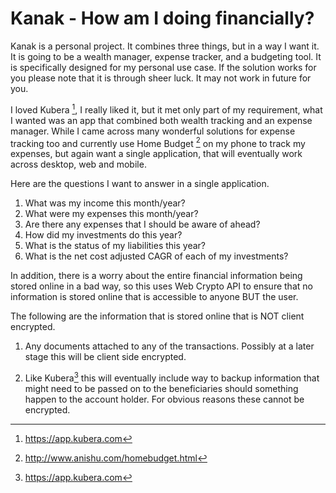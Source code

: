 # Kanak - How am I doing financially?

Kanak is a personal project. It combines three things, but in a way I want it.
It is going to be a wealth manager, expense tracker, and a budgeting tool. It is
specifically designed for my personal use case. If the solution works for you please
note that it is through sheer luck. It may not work in future for you.

I loved Kubera [^kubera], I really liked it, but it met only part of my requirement, what
I wanted was an app that combined both wealth tracking and an expense manager. While
I came across many wonderful solutions for expense tracking too and currently use
Home Budget [^home_budget] on my phone to track my expenses, but again want a single application,
that will eventually work across desktop, web and mobile.

Here are the questions I want to answer in a single application.

1. What was my income this month/year?
2. What were my expenses this month/year?
3. Are there any expenses that I should be aware of ahead?
4. How did my investments do this year?
5. What is the status of my liabilities this year?
6. What is the net cost adjusted CAGR of each of my investments?

In addition, there is a worry about the entire financial information being stored
online in a bad way, so this uses Web Crypto API to ensure that no information is
stored online that is accessible to anyone BUT the user.

The following are the information that is stored online that is NOT client encrypted.

1. Any documents attached to any of the transactions. Possibly at a later stage
   this will be client side encrypted.

2. Like Kubera[^kubera] this will eventually include way to backup information that
   might need to be passed on to the beneficiaries should something happen to the
   account holder. For obvious reasons these cannot be encrypted.


[^kubera]: https://app.kubera.com
[^home_budget]: http://www.anishu.com/homebudget.html
